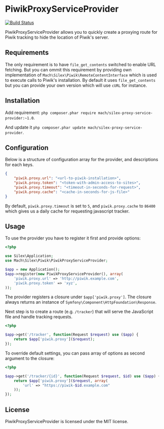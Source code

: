 # PiwikProxyServiceProvider

[![Build Status](https://travis-ci.org/tiraeth/piwik-proxy-service-provider.png)](https://travis-ci.org/tiraeth/piwik-proxy-service-provider)

PiwikProxyServiceProvider allows you to quickly create a proxying route for Piwik tracking to hide the location of Piwik's server.

## Requirements

The only requirement is to have ```file_get_contents``` switched to enable URL fetching. But you can ommit this requirement by providing own implementation of ```Mach\Silex\Piwik\RemoteContentInterface``` which is used to execute calls to Piwik's installation. By default it uses ```file_get_contents``` but you can provide your own version which will use ```cURL``` for instance.

## Installation

Add requirement: ```php composer.phar require mach/silex-proxy-service-provider:~1.0```.

And update it ```php composer.phar update mach/silex-proxy-service-provider```.

## Configuration

Below is a structure of configuration array for the provider, and descriptions for each keys.

```json
{
    "piwik.proxy.url": "<url-to-piwik-installation>",
    "piwik.proxy.token": "<token-with-admin-access-to-sites>",
    "piwik.proxy.timeout": "<timeout-in-seconds-for-request>",
    "piwik.proxy.cache": "<cache-in-seconds-for-js-file>"
}
```

By default, ```piwik.proxy.timeout``` is set to ```5```, and ```piwik.proxy.cache``` to ```86400``` which gives us a daily cache for requesting javascript tracker.

## Usage

To use the provider you have to register it first and provide options:

```php
<?php

use Silex\Application;
use Mach\Silex\Piwik\PiwikProxyServiceProvider;

$app = new Application();
$app->register(new PiwikProxyServiceProvider(), array(
    'piwik.proxy.url' => 'http://piwik.example.com',
    'piwik.proxy.token' => 'xyz',
));
```

The provider registers a closure under ```$app['piwik.proxy']```. The closure always returns an instance of ```Symfony\Component\HttpFoundation\Response```.

Next step is to create a route (e.g. ```/tracker```) that will serve the JavaScript file and handle tracking requests.

```php
<?php

$app->get('/tracker', function(Request $request) use ($app) {
    return $app['piwik.proxy']($request);
});
```

To override default settings, you can pass array of options as second argument to the closure:

```php
<?php

$app->get('/tracker/{id}', function(Request $request, $id) use ($app) {
    return $app['piwik.proxy']($request, array(
        'url' => "https://piwik-$id.example.com"
    ));
});
```

## License

PiwikProxyServiceProvider is licensed under the MIT license.